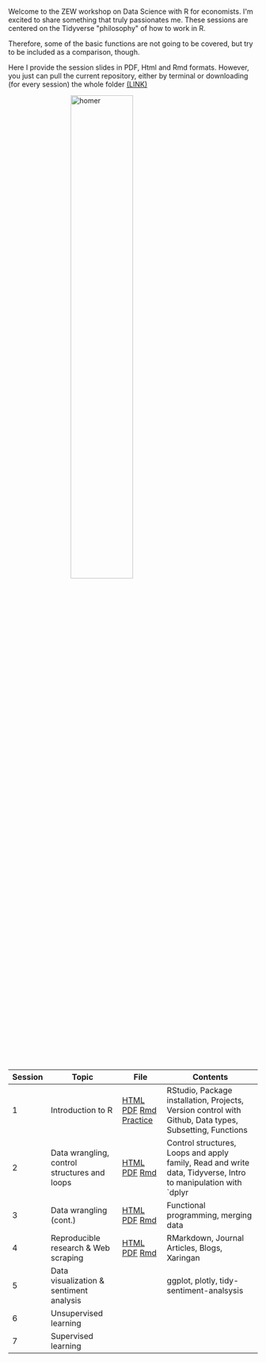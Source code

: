 Welcome to the ZEW workshop on Data Science with R for economists. I'm excited to share something that truly passionates me. These sessions are centered on the Tidyverse "philosophy" of how to work in R.

Therefore, some of the basic functions are not going to be covered, but try to be included as a comparison, though.

Here I provide the session slides in PDF, Html and Rmd formats. However, you just can pull the current repository, either by terminal or downloading (for every session) the whole folder [(LINK)](https://github.com/opoyc/ZEW_workshop/tree/gh-pages)

<img src="https://media.giphy.com/media/26BGIqWh2R1fi6JDa/giphy.gif" alt="homer" style="display: block; margin-left: auto; margin-right: auto; width: 50%">


| Session |Topic | File | Contents |
|-------------------------------------------------------------------------|---------------------------------------------------------------------------------------------------------------|---|-|
|1|Introduction to R | [HTML](ws_1.html) [PDF](ws_1.pdf) [Rmd](ws_1.Rmd)  [Practice](practice_1.html) | RStudio, Package installation, Projects, Version control with Github, Data types, Subsetting, Functions |
|2|Data wrangling, control structures and loops | [HTML](ws_2.html) [PDF](ws_2.pdf) [Rmd](ws_2.Rmd)   | Control structures, Loops and apply family, Read and write data, Tidyverse, Intro to manipulation with `dplyr |
|3|Data wrangling (cont.) | [HTML](ws_3.html) [PDF](ws_3.pdf) [Rmd](ws_3.Rmd)                         | Functional programming, merging data |
|4|Reproducible research & Web scraping | [HTML](ws_4.html) [PDF](ws_4.pdf) [Rmd](ws_4.Rmd)           | RMarkdown, Journal Articles, Blogs, Xaringan | |
|5|Data visualization & sentiment analysis | | ggplot, plotly, tidy-sentiment-analsysis |
|6|Unsupervised learning | |  |
|7|Supervised learning  | | |

